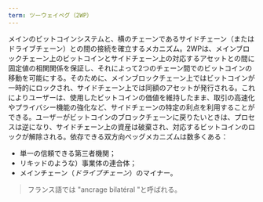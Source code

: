 ```yaml
---
term: ツーウェイペグ（2WP）
---
```

メインのビットコインシステムと、横のチェーンであるサイドチェーン（またはドライブチェーン）との間の接続を確立するメカニズム。2WPは、メインブロックチェーン上のビットコインとサイドチェーン上の対応するアセットとの間に固定値の相関関係を保証し、それによって2つのチェーン間でのビットコインの移動を可能にする。そのために、メインブロックチェーン上ではビットコインが一時的にロックされ、サイドチェーン上では同額のアセットが発行される。これによりユーザーは、使用したビットコインの価値を維持したまま、取引の高速化やプライバシー機能の強化など、サイドチェーンの特定の利点を利用することができる。ユーザーがビットコインのブロックチェーンに戻りたいときは、プロセスは逆になり、サイドチェーン上の資産は破棄され、対応するビットコインのロックが解除される。依存できる双方向ペッグメカニズムは数多くある：


- 単一の信頼できる第三者機関；
- リキッドのような）事業体の連合体；
- メインチェーン（*ドライブチェーン*）のマイナー。

> フランス語では "ancrage bilatéral "と呼ばれる。
